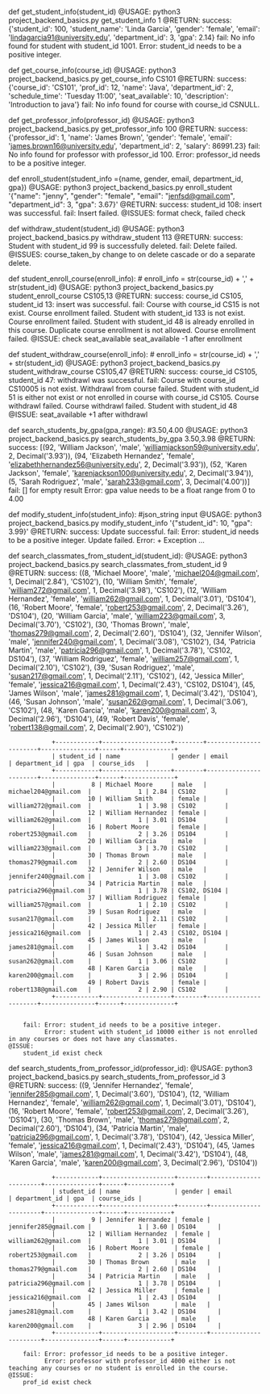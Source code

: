 def get_student_info(student_id)
    @USAGE: 
        python3 project_backend_basics.py get_student_info 1
    @RETURN: 
        success: {'student_id': 100, 'student_name': 'Linda Garcia', 'gender': 'female', 'email': 'lindagarcia91@university.edu', 'department_id': 3, 'gpa': 2.14}
        fail: No info found for student with student_id 1001.
              Error: student_id needs to be a positive integer.

def get_course_info(course_id)
    @USAGE: 
        python3 project_backend_basics.py get_course_info CS101
    @RETURN: 
        success: {'course_id': 'CS101', 'prof_id': 12, 'name': 'Java', 'department_id': 2, 'schedule_time': 'Tuesday 11:00', 'seat_available': 10, 'description': 'Introduction to java'}
        fail: No info found for course with course_id CSNULL.

def get_professor_info(professor_id)
    @USAGE: 
        python3 project_backend_basics.py get_professor_info 100
    @RETURN: 
        success: {'professor_id': 1, 'name': 'James Brown', 'gender': 'female', 'email': 'james.brown16@university.edu', 'department_id': 2, 'salary': 86991.23}
        fail: No info found for professor with professor_id 100.
              Error: professor_id needs to be a positive integer.

def enroll_student(student_info ={name, gender, email, department_id, gpa})
    @USAGE: 
        python3 project_backend_basics.py enroll_student '{"name": "jenny", "gender": "female", "email": "jenfsd@gmail.com", "department_id": 3, "gpa": 3.67}'
	@RETURN: 
        success: student_id 108: insert was successful.
 		fail: Insert failed.
    @ISSUES:
        format check, failed check

def withdraw_student(student_id)
    @USAGE:
        python3 project_backend_basics.py withdraw_student 113
    @RETURN: 
        success: Student with student_id 99 is successfully deleted.
 		fail: Delete failed.
    @ISSUES:
        course_taken_by change to on delete cascade or do a separate delete.

def student_enroll_course(enroll_info): # enroll_info = str(course_id) + ',' + str(student_id)
    @USAGE:
        python3 project_backend_basics.py student_enroll_course CS105,13
    @RETURN: 
        success: course_id CS105, student_id 13: insert was successful.
 		fail: Course with course_id CS15 is not exist. Course enrollment failed.
              Student with student_id 133 is not exist. Course enrollment failed.
              Student with student_id 48 is already enrolled in this course. Duplicate course enrollment is not allowed.
              Course enrollment failed.
    @ISSUE:
        check seat_available
        seat_available -1 after enrollment

def student_withdraw_course(enroll_info): # enroll_info = str(course_id) + ',' + str(student_id)
    @USAGE:
        python3 project_backend_basics.py student_withdraw_course CS105,47
    @RETURN: 
        success: course_id CS105, student_id 47: withdrawl was successful.
 		fail: Course with course_id CS10005 is not exist. Withdrawl from course failed.
              Student with student_id 51 is either not exist or not enrolled in course with course_id CS105. Course withdrawl failed.
              Course withdrawl failed. Student with student_id 48
    @ISSUE:
        seat_available +1 after withdrawl

def search_students_by_gpa(gpa_range): #3.50,4.00
    @USAGE:
        python3 project_backend_basics.py search_students_by_gpa 3.50,3.98
    @RETURN: 
        success: 
                [(92, 'William Jackson', 'male', 'williamjackson59@university.edu', 2, Decimal('3.93')), (94, 'Elizabeth Hernandez', 'female', 'elizabethhernandez56@university.edu', 2, Decimal('3.93')), (52, 'Karen Jackson', 'female', 'karenjackson100@university.edu', 2, Decimal('3.94')), (5, 'Sarah Rodriguez', 'male', 'sarah233@gmail.com', 3, Decimal('4.00'))]
 		fail: [] for empty result
              Error: gpa value needs to be a float range from 0 to 4.00

def modify_student_info(student_info): #json_string input
    @USAGE:
        python3 project_backend_basics.py modify_student_info '{"student_id": 10, "gpa": 3.99}'
    @RETURN: 
        success: 
                Update successful.
 		fail: Error: student_id needs to be a positive integer.
              Update failed.
              Error: + Exception
              ...

def search_classmates_from_student_id(student_id):
    @USAGE:
        python3 project_backend_basics.py search_classmates_from_student_id 9
    @RETURN: 
        success: 
                ((8, 'Michael Moore', 'male', 'michael204@gmail.com', 1, Decimal('2.84'), 'CS102'), (10, 'William Smith', 'female', 'william272@gmail.com', 1, Decimal('3.98'), 'CS102'), (12, 'William Hernandez', 'female', 'william262@gmail.com', 1, Decimal('3.01'), 'DS104'), (16, 'Robert Moore', 'female', 'robert253@gmail.com', 2, Decimal('3.26'), 'DS104'), (20, 'William Garcia', 'male', 'william223@gmail.com', 3, Decimal('3.70'), 'CS102'), (30, 'Thomas Brown', 'male', 'thomas279@gmail.com', 2, Decimal('2.60'), 'DS104'), (32, 'Jennifer Wilson', 'male', 'jennifer240@gmail.com', 1, Decimal('3.08'), 'CS102'), (34, 'Patricia Martin', 'male', 'patricia296@gmail.com', 1, Decimal('3.78'), 'CS102, DS104'), (37, 'William Rodriguez', 'female', 'william257@gmail.com', 1, Decimal('2.10'), 'CS102'), (39, 'Susan Rodriguez', 'male', 'susan217@gmail.com', 1, Decimal('2.11'), 'CS102'), (42, 'Jessica Miller', 'female', 'jessica216@gmail.com', 1, Decimal('2.43'), 'CS102, DS104'), (45, 'James Wilson', 'male', 'james281@gmail.com', 1, Decimal('3.42'), 'DS104'), (46, 'Susan Johnson', 'male', 'susan262@gmail.com', 1, Decimal('3.06'), 'CS102'), (48, 'Karen Garcia', 'male', 'karen200@gmail.com', 3, Decimal('2.96'), 'DS104'), (49, 'Robert Davis', 'female', 'robert138@gmail.com', 2, Decimal('2.90'), 'CS102'))

                +------------+-------------------+--------+-----------------------+---------------+------+--------------+
                | student_id | name              | gender | email                 | department_id | gpa  | course_ids   |
                +------------+-------------------+--------+-----------------------+---------------+------+--------------+
                |          8 | Michael Moore     | male   | michael204@gmail.com  |             1 | 2.84 | CS102        |
                |         10 | William Smith     | female | william272@gmail.com  |             1 | 3.98 | CS102        |
                |         12 | William Hernandez | female | william262@gmail.com  |             1 | 3.01 | DS104        |
                |         16 | Robert Moore      | female | robert253@gmail.com   |             2 | 3.26 | DS104        |
                |         20 | William Garcia    | male   | william223@gmail.com  |             3 | 3.70 | CS102        |
                |         30 | Thomas Brown      | male   | thomas279@gmail.com   |             2 | 2.60 | DS104        |
                |         32 | Jennifer Wilson   | male   | jennifer240@gmail.com |             1 | 3.08 | CS102        |
                |         34 | Patricia Martin   | male   | patricia296@gmail.com |             1 | 3.78 | CS102, DS104 |
                |         37 | William Rodriguez | female | william257@gmail.com  |             1 | 2.10 | CS102        |
                |         39 | Susan Rodriguez   | male   | susan217@gmail.com    |             1 | 2.11 | CS102        |
                |         42 | Jessica Miller    | female | jessica216@gmail.com  |             1 | 2.43 | CS102, DS104 |
                |         45 | James Wilson      | male   | james281@gmail.com    |             1 | 3.42 | DS104        |
                |         46 | Susan Johnson     | male   | susan262@gmail.com    |             1 | 3.06 | CS102        |
                |         48 | Karen Garcia      | male   | karen200@gmail.com    |             3 | 2.96 | DS104        |
                |         49 | Robert Davis      | female | robert138@gmail.com   |             2 | 2.90 | CS102        |
                +------------+-------------------+--------+-----------------------+---------------+------+--------------+


 		fail: Error: student_id needs to be a positive integer.
              Error: student with student_id 10000 either is not enrolled in any courses or does not have any classmates.
    @ISSUE:
        student_id exist check


def search_students_from_professor_id(professor_id):
    @USAGE:
        python3 project_backend_basics.py search_students_from_professor_id 3
    @RETURN: 
        success: 
                ((9, 'Jennifer Hernandez', 'female', 'jennifer285@gmail.com', 1, Decimal('3.60'), 'DS104'), (12, 'William Hernandez', 'female', 'william262@gmail.com', 1, Decimal('3.01'), 'DS104'), (16, 'Robert Moore', 'female', 'robert253@gmail.com', 2, Decimal('3.26'), 'DS104'), (30, 'Thomas Brown', 'male', 'thomas279@gmail.com', 2, Decimal('2.60'), 'DS104'), (34, 'Patricia Martin', 'male', 'patricia296@gmail.com', 1, Decimal('3.78'), 'DS104'), (42, 'Jessica Miller', 'female', 'jessica216@gmail.com', 1, Decimal('2.43'), 'DS104'), (45, 'James Wilson', 'male', 'james281@gmail.com', 1, Decimal('3.42'), 'DS104'), (48, 'Karen Garcia', 'male', 'karen200@gmail.com', 3, Decimal('2.96'), 'DS104'))

                +------------+--------------------+--------+-----------------------+---------------+------+------------+
                | student_id | name               | gender | email                 | department_id | gpa  | course_ids |
                +------------+--------------------+--------+-----------------------+---------------+------+------------+
                |          9 | Jennifer Hernandez | female | jennifer285@gmail.com |             1 | 3.60 | DS104      |
                |         12 | William Hernandez  | female | william262@gmail.com  |             1 | 3.01 | DS104      |
                |         16 | Robert Moore       | female | robert253@gmail.com   |             2 | 3.26 | DS104      |
                |         30 | Thomas Brown       | male   | thomas279@gmail.com   |             2 | 2.60 | DS104      |
                |         34 | Patricia Martin    | male   | patricia296@gmail.com |             1 | 3.78 | DS104      |
                |         42 | Jessica Miller     | female | jessica216@gmail.com  |             1 | 2.43 | DS104      |
                |         45 | James Wilson       | male   | james281@gmail.com    |             1 | 3.42 | DS104      |
                |         48 | Karen Garcia       | male   | karen200@gmail.com    |             3 | 2.96 | DS104      |
                +------------+--------------------+--------+-----------------------+---------------+------+------------+

 		fail: Error: professor_id needs to be a positive integer.
              Error: professor with professor_id 4000 either is not teaching any courses or no student is enrolled in the course.
    @ISSUE:
        prof_id exist check
